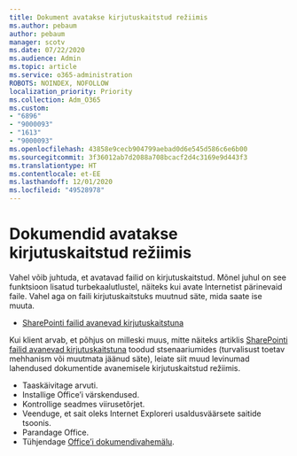 ```yaml
---
title: Dokument avatakse kirjutuskaitstud režiimis
ms.author: pebaum
author: pebaum
manager: scotv
ms.date: 07/22/2020
ms.audience: Admin
ms.topic: article
ms.service: o365-administration
ROBOTS: NOINDEX, NOFOLLOW
localization_priority: Priority
ms.collection: Adm_O365
ms.custom:
- "6896"
- "9000093"
- "1613"
- "9000093"
ms.openlocfilehash: 43858e9cecb904799aebad0d6e545d586c6e6b00
ms.sourcegitcommit: 3f36012ab7d2088a708bcacf2d4c3169e9d443f3
ms.translationtype: HT
ms.contentlocale: et-EE
ms.lasthandoff: 12/01/2020
ms.locfileid: "49528978"
---
```

# <a name="documents-opening-in-read-only"></a>Dokumendid avatakse kirjutuskaitstud režiimis

Vahel võib juhtuda, et avatavad failid on kirjutuskaitstud. Mõnel juhul on see funktsioon lisatud turbekaalutlustel, näiteks kui avate Internetist pärinevaid faile. Vahel aga on faili kirjutuskaitstuks muutnud säte, mida saate ise muuta.

- [SharePointi failid avanevad kirjutuskaitstuna](https://docs.microsoft.com/sharepoint/troubleshoot/lists-and-libraries/files-open-as-read-only-and-cannot-check-in-or-out)

Kui klient arvab, et põhjus on milleski muus, mitte näiteks artiklis [SharePointi failid avanevad kirjutuskaitstuna](https://docs.microsoft.com/sharepoint/troubleshoot/lists-and-libraries/files-open-as-read-only-and-cannot-check-in-or-out) toodud stsenaariumides (turvalisust toetav mehhanism või muutmata jäänud säte), leiate siit muud levinumad lahendused dokumentide avanemisele kirjutuskaitstud režiimis.

- Taaskäivitage arvuti.
- Installige Office’i värskendused.
- Kontrollige seadmes viirusetõrjet.
- Veenduge, et sait oleks Internet Exploreri usaldusväärsete saitide tsoonis.
- Parandage Office.
- Tühjendage [Office’i dokumendivahemälu](https://support.microsoft.com/office/delete-your-office-document-cache-b1d3765e-d71b-4bb8-99ca-acd22c42995d?ui=en-us&rs=en-us&ad=us).

